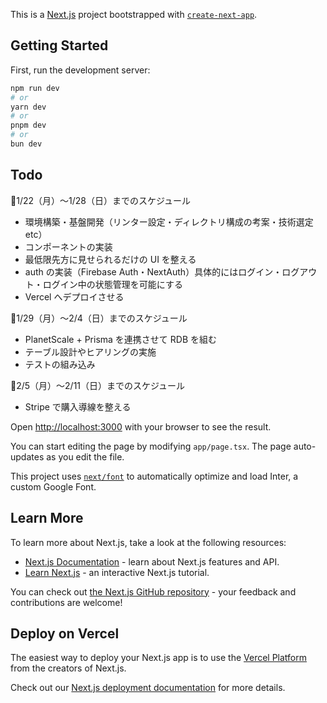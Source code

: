 This is a [Next.js](https://nextjs.org/) project bootstrapped with [`create-next-app`](https://github.com/vercel/next.js/tree/canary/packages/create-next-app).

## Getting Started

First, run the development server:

```bash
npm run dev
# or
yarn dev
# or
pnpm dev
# or
bun dev
```

## Todo

🔷1/22（月）〜1/28（日）までのスケジュール

- 環境構築・基盤開発（リンター設定・ディレクトリ構成の考案・技術選定 etc）
- コンポーネントの実装
- 最低限先方に見せられるだけの UI を整える
- auth の実装（Firebase Auth・NextAuth）具体的にはログイン・ログアウト・ログイン中の状態管理を可能にする
- Vercel へデプロイさせる

🔷1/29（月）〜2/4（日）までのスケジュール

- PlanetScale + Prisma を連携させて RDB を組む
- テーブル設計やヒアリングの実施
- テストの組み込み

🔷2/5（月）〜2/11（日）までのスケジュール

- Stripe で購入導線を整える

Open [http://localhost:3000](http://localhost:3000) with your browser to see the result.

You can start editing the page by modifying `app/page.tsx`. The page auto-updates as you edit the file.

This project uses [`next/font`](https://nextjs.org/docs/basic-features/font-optimization) to automatically optimize and load Inter, a custom Google Font.

## Learn More

To learn more about Next.js, take a look at the following resources:

- [Next.js Documentation](https://nextjs.org/docs) - learn about Next.js features and API.
- [Learn Next.js](https://nextjs.org/learn) - an interactive Next.js tutorial.

You can check out [the Next.js GitHub repository](https://github.com/vercel/next.js/) - your feedback and contributions are welcome!

## Deploy on Vercel

The easiest way to deploy your Next.js app is to use the [Vercel Platform](https://vercel.com/new?utm_medium=default-template&filter=next.js&utm_source=create-next-app&utm_campaign=create-next-app-readme) from the creators of Next.js.

Check out our [Next.js deployment documentation](https://nextjs.org/docs/deployment) for more details.
